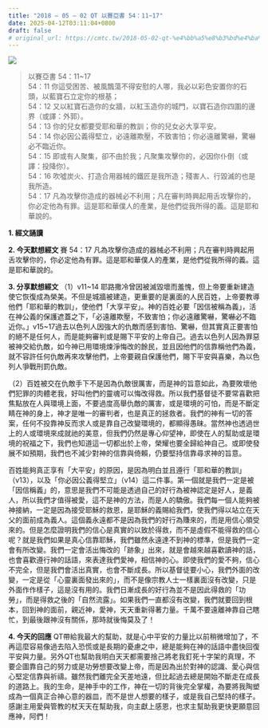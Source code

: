 ```yaml
---
title: "2018 – 05 – 02 QT 以賽亞書 54：11~17"
date: 2025-04-12T03:11:04+0800
draft: false
# original_url: https://cmtc.tw/2018-05-02-qt-%e4%bb%a5%e8%b3%bd%e4%ba%9e%e6%9b%b8-54%ef%bc%9a1117
---
```


![](/images/qt.jpg)
> 以賽亞書 54：11\~17  
> 54：11 你這受困苦、被風飄蕩不得安慰的人哪，我必以彩色安置你的石頭，以藍寶石立定你的根基；  
> 54：12 又以紅寶石造你的女牆，以紅玉造你的城門，以寶石造你四圍的邊界（或譯：外郭）。  
> 54：13 你的兒女都要受耶和華的教訓；你的兒女必大享平安。  
> 54：14 你必因公義得堅立，必遠離欺壓，不致害怕；你必遠離驚嚇，驚嚇必不臨近你。  
> 54：15 即或有人聚集，卻不由於我；凡聚集攻擊你的，必因你仆倒（或譯：投降你）。  
> 54：16 吹噓炭火、打造合用器械的鐵匠是我所造；殘害人、行毀滅的也是我所造。  
> 54：17 凡為攻擊你造成的器械必不利用；凡在審判時興起用舌攻擊你的，你必定他為有罪。這是耶和華僕人的產業，是他們從我所得的義。這是耶和華說的。

**1. 經文誦讀**

**2.  今天默想經文**
賽 54：17 凡為攻擊你造成的器械必不利用；凡在審判時興起用舌攻擊你的，你必定他為有罪。這是耶和華僕人的產業，是他們從我所得的義。這是耶和華說的。

**3. 分享默想經文**
（1）v11\~14 耶路撒冷曾因被滅毀壞而羞愧，但上帝要重新建造使它恢復成為榮美。不但是城牆被建造，更重要的是裏面的人民百姓，上帝要教導他們「耶和華的教訓」，使他們「大享平安」。神的百姓必要「因信被稱為義」，活在神公義的保護遮蓋之下，「必遠離欺壓，不致害怕；你必遠離驚嚇，驚嚇必不臨近你。」v15\~17過去以色列人因強大的仇敵而感到害怕、驚嚇，但其實真正要害怕的絕不是任何人，而是能夠審判或是賜下平安的上帝自己。過去以色列人因為罪惡被神交給仇敵，如今神已用環境煉淨悔改的餘民，並且因他們的信靠稱他們為義，就不容許任何仇敵再來攻擊他們，上帝要親自保護他們，賜下平安與喜樂，為以色列人爭戰刑罰仇敵。

（2）百姓被交在仇敵手下不是因為仇敵很厲害，而是神的旨意如此，為要敗壞他們犯罪的肉體老我，好叫他們的靈魂可以悔改得救。所以我們基督徒不要常喜歡把焦點放在人與環境上面，不要過度高舉仇敵的厲害，或是環境的可怕，而是不斷定睛在神的身上，神才是唯一的審判者，也是真正的拯救者。我們的神有一切的答案，任何不投靠神反而求人或是靠自己改變環境的，都顯得愚昧。當然神也透過世上的人或環境來成就祂的美意，但我們仍然是專心仰望神，即使在人的幫助或是環境的祝福之下，我們也知道這一切都出於上帝，榮耀也要全歸給神自己。或即使發展不如預期，我們也不減少對神的信靠與倚賴，仍要堅持信靠尋求神的旨意。

百姓能夠真正享有「大平安」的原因，是因為明白並且遵行「耶和華的教訓」（v13），以及「你必因公義得堅立」（v14）這二件事。第一個就是我們一定是被「因信稱義」的，意思是我們不可能是透過自己的好行為被神認定是好人，是義人，所以我們才值得被愛，這不是神的方法，而是人的驕傲。我們每一個人能夠被神接納，一定是因為接受耶穌的救恩，是耶穌的義賜給我們，使我們得以站立在天父的面前成為義人。這個義永遠都不是因為我們的好行為賺來的，而是用信心領受來的。但是怎麼證明我們的信心是真實的以致於得救，而不是虛假不能得救的信心呢？就是我們如果是真心信靠耶穌，我們雖然永遠達不到神的標準，但是我們一定會有所改變。我們一定會活出悔改的「跡象」出來，就是會越來越喜歡讀神的話，也會喜歡遵行神的話語，來表達我們愛神，相信神的心。即使我們的愛不夠，信心不完全，但是我們會活出真實，也會不斷成長。所以基督徒要小心，我們外面的改變，一定是從「心靈裏面發出來的」，而不是像宗教人士一樣裏面沒有改變，只是外面作作樣子，這是沒有用的。我們日漸成長的好行為並不是因此得救的「功勞」，而是得救之後的「自然流露」。如果我們一直都沒有改變，我們就要回到根本，回到神的面前，親近神，愛神，天天重新得著力量。千萬不要遠離神靠自己瞎忙，到最後跟神沒有關係，那時就後悔莫及了！

**4. 今天的回應**
QT帶給我最大的幫助，就是心中平安的力量比以前稍微增加了，不再這麼容易像過去陷入恐慌或是長期的憂慮之中，總是能夠在神的話語中盡快回復平安與力量。另外QT也幫助我明白天天都需要捨己將老我釘死十字架的真理，不要企圖靠自己的努力或是功勞想要改變上帝，而是因為出於對神的認識、愛心與信心堅定信靠與祈禱。雖然我們離完全天差地遠，但比起過去總是開始不斷走在成長的道路上。我的生命，是神手中的工作，神在一切的背後完全掌權，為要將我陶塑成為一個真正合神心意的器皿，而不是世人想要的樣子，或是我自己堅持的樣子。感謝主用愛與管教的杖天天在幫助我，向主獻上感恩，也求主幫助我更快更願意回應神，阿們！
